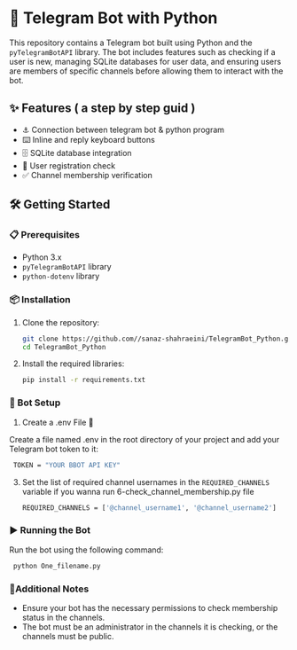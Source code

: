 # 🤖 Telegram Bot with Python

This repository contains a Telegram bot built using Python and the `pyTelegramBotAPI` library. The bot includes features such as checking if a user is new, managing SQLite databases for user data, and ensuring users are members of specific channels before allowing them to interact with the bot.

## ✨ Features ( a step by step guid )

- ⚓ Connection between telegram bot & python program
- ⌨️ Inline and reply keyboard buttons
- 🗄️ SQLite database integration
- 📝 User registration check
- ✅ Channel membership verification

## 🛠️ Getting Started

### 📋 Prerequisites

- Python 3.x
- `pyTelegramBotAPI` library
- `python-dotenv` library

### 📦 Installation

1. Clone the repository:
    ```bash
    git clone https://github.com//sanaz-shahraeini/TelegramBot_Python.git
    cd TelegramBot_Python
    ```

3. Install the required libraries:
    ```bash
    pip install -r requirements.txt
    ```

### 🚀 Bot Setup

1.  Create a .env File 📝
   
   Create a file named .env in the root directory of your project and add your Telegram bot token to it:
   ```bash
    TOKEN = "YOUR BBOT API KEY"
  ```
3. Set the list of required channel usernames in the `REQUIRED_CHANNELS` variable if you wanna run 6-check_channel_membership.py file
   ```bash
   REQUIRED_CHANNELS = ['@channel_username1', '@channel_username2']
   ```


### ▶️ Running the Bot

Run the bot using the following command:
  ```bash
   python One_filename.py
  ```

### 📌Additional Notes 

- Ensure your bot has the necessary permissions to check membership status in the channels.
- The bot must be an administrator in the channels it is checking, or the channels must be public.
